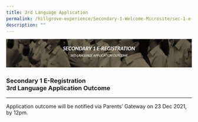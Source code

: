 ```yaml
---
title: 3rd Language Application
permalink: /hillgrove-experience/Secondary-1-Welcome-Microsite/sec-1-e-registraton/3rd-language-application/
description: ""
---
```

![](/images/3rd%20language.jpg)
### **Secondary 1 E-Registration <br> 3rd Language Application Outcome**
------------------------------------------------------------------------
Application outcome will be notified via Parents’ Gateway on 23 Dec 2021, by 12pm.


